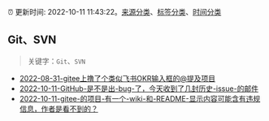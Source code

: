 :alarm_clock: 更新时间: 2022-10-11 11:43:22。[来源分类](../README.md)、[标签分类](../TAGS.md)、[时间分类](../TIMELINE.md)

## Git、SVN


> 关键字：`Git`、`SVN`



- [2022-08-31-gitee上撸了个类似飞书OKR输入框的@提及项目](https://www.zhangxinxu.com/wordpress/2022/08/gitee-feishu-okr-at-mention/) 
- [2022-10-11-GitHub-是不是出-bug-了，今天收到了几封历史-issue-的邮件](https://www.v2ex.com/t/886140) 
- [2022-10-11-gitee-的项目-有一个-wiki-和-README-显示内容可能含有违规信息，作者是看不到的？](https://www.v2ex.com/t/886137) 